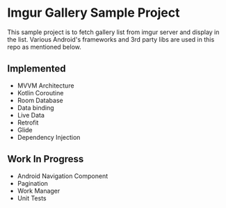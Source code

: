 # Imgur Gallery Sample Project
This sample project is to fetch gallery list from imgur server and display in the list. Various Android's frameworks and 3rd party libs are used in this repo as mentioned below.

Implemented
---
* MVVM Architecture
* Kotlin Coroutine
* Room Database
* Data binding
* Live Data
* Retrofit
* Glide
* Dependency Injection

Work In Progress
---
* Android Navigation Component
* Pagination
* Work Manager
* Unit Tests